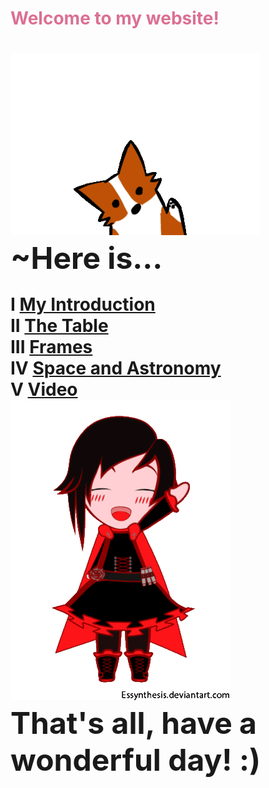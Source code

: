 <html>
<body background="ombray.jpg">
<h1><font color="#DB7093">Welcome to my website!</font><h1>

<img src="corgiwave.gif"><br>
<font size="30">        ~Here is...</font><br>

I   <a href="INTROPIA.html">My Introduction</a><br>
II  <a href="table.html">The Table</a><br>
III <a href="what.html">Frames</a><br>
IV <a href="indexf.html">Space and Astronomy</a><br>
 V <a href="vid.html">Video</a><br>
  <img src="rwbywave.gif"><br>
 <font size="45">That's all, have a wonderful day! :)</font><br>
</body>

